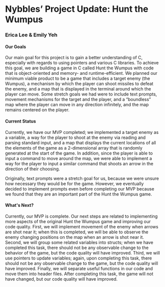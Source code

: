 # Nybbles’ Project Update: Hunt the Wumpus

### Erica Lee & Emily Yeh

#### Our Goals

Our main goal for this project is to gain a better understanding of C, especially with regards to using pointers and various C libraries. To achieve this goal, we are building a game in C called Hunt the Wumpus with code that is object-oriented and memory- and runtime-efficient. We planned our minimum viable product to be a game that includes a target enemy (the Wumpus), a mechanism by which the player can shoot missiles to defeat the enemy, and a map that is displayed in the terminal around which the player can move. Some stretch goals we had were to include text prompts, movement mechanisms for the target and the player, and a “boundless” map where the player can move in any direction infinitely, and the map remains centered on the player.

#### Current Status

Currently, we have our MVP completed; we implemented a target enemy as a variable, a way for the player to shoot at the enemy via reading and parsing standard input, and a map that displays the current locations of all the elements of the game as a 2-dimensional array that is randomly generated at the start of the game. In addition, since the player is able to input a command to move around the map, we were able to implement a way for the player to input a similar command that shoots an arrow in the direction of their choosing.

Originally, text prompts were a stretch goal for us, because we were unsure how necessary they would be for the game. However, we eventually decided to implement prompts even before completing our MVP because we found that they are an important part of the Hunt the Wumpus game.

#### What's Next?
 
Currently, our MVP is complete. Our next steps are related to implementing more aspects of the original Hunt the Wumpus game and improving our code quality. First, we will implement movement of the enemy when arrows are shot near it; when this is completed, we will be able to observe the enemy changing positions on the map when an arrow is shot near it. Second, we will group some related variables into structs; when we have completed this task, there should not be any observable change to the behavior of the game, but the code quality will have improved. Third, we will use pointers to update variables; again, upon completing this task, there should not be any observable change to the game, but the code quality will have improved. Finally, we will separate useful functions in our code and move them into header files. After completing this task, the game will not have changed, but our code quality will have improved.

